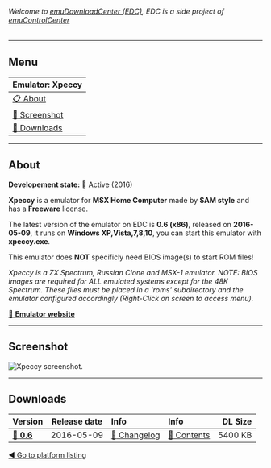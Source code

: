 ###### Welcome to [emuDownloadCenter (EDC)](https://github.com/PhoenixInteractiveNL/emuDownloadCenter/wiki/), EDC is a side project of [emuControlCenter](https://github.com/PhoenixInteractiveNL/emuControlCenter/wiki/)
***
## Menu
| **Emulator: Xpeccy** |
|:---------|
| [:clipboard: About](#about) |
| [:sunrise: Screenshot](#screen) |
| [:floppy_disk: Downloads](#downloads) |
***
## About
**Developement state:** :large_blue_circle: Active (2016)

**Xpeccy** is a emulator for **MSX Home Computer** made by **SAM style** and has a **Freeware** license.

The latest version of the emulator on EDC is **0.6 (x86)**, released on **2016-05-09**, it runs on **Windows XP,Vista,7,8,10**, you can start this emulator with **xpeccy.exe**.

This emulator does **NOT** specificly need BIOS image(s) to start ROM files!

_Xpeccy is a ZX Spectrum, Russian Clone and MSX-1 emulator. NOTE: BIOS images are required for ALL emulated systems except for the 48K Spectrum. These files must be placed in a 'roms' subdirectory and the emulator configured accordingly (Right-Click on screen to access menu)._

[:link: **Emulator website**](https://github.com/samstyle/Xpeccy)
***
## Screenshot
![](https://raw.githubusercontent.com/PhoenixInteractiveNL/emuDownloadCenter/master/hooks/xpeccy/emulator_screen_01.jpg "Xpeccy screenshot.")
***
## Downloads
| Version  | Release date  | Info       | Info       | DL Size    |
|:---------|:-------------:|:-----------|:-----------|-----------:|
| [:floppy_disk: **0.6**](https://github.com/PhoenixInteractiveNL/edc-repo0006/raw/master/xpeccy/0.6.7z) | 2016-05-09 | [:page_facing_up: Changelog](https://github.com/PhoenixInteractiveNL/edc-repo0006/blob/master/xpeccy/0.6_changelog.txt) | [:mag_right: Contents](https://github.com/PhoenixInteractiveNL/edc-repo0006/blob/master/xpeccy/0.6_contents.txt) | 5400 KB |

[:arrow_backward: Go to platform listing](https://github.com/PhoenixInteractiveNL/emuDownloadCenter/wiki/EDC-Platform-List)
